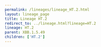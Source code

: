 ```yaml
---
permalink: /lineages/lineage_HT.2.html
layout: lineage_page
title: Lineage HT.2
redirect_to: ../lineage.html?lineage=HT.2
lineage: HT.2
parent: XBB.1.5.49
children: ['HT.2']
---
```

